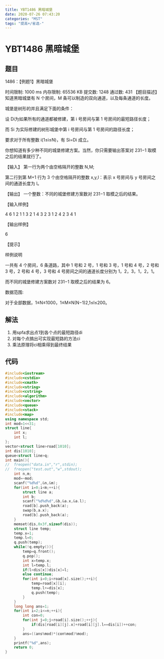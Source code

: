 ```yaml
---
title: YBT1486 黑暗城堡
date: 2020-07-26 07:43:20
categories: "MST"
tags: "提高+/省选-"
---
```

<script type="text/javascript" src="http://cdn.mathjax.org/mathjax/latest/MathJax.js?config=default"></script>

# YBT1486 黑暗城堡

## 题目

1486：【例题1】黑暗城堡

时间限制: 1000 ms         内存限制: 65536 KB
提交数: 1248     通过数: 431
【题目描述】
知道黑暗城堡有 N 个房间，M 条可以制造的双向通道，以及每条通道的长度。

城堡是树形的并且满足下面的条件：

设 Di为如果所有的通道都被修建，第 i 号房间与第 1 号房间的最短路径长度；

而 Si 为实际修建的树形城堡中第 i 号房间与第 1 号房间的路径长度；

要求对于所有整数 i(1≤i≤N)，有 Si=Di 成立。

你想知道有多少种不同的城堡修建方案。当然，你只需要输出答案对 231−1 取模之后的结果就行了。

【输入】
第一行为两个由空格隔开的整数 N,M;

第二行到第 M+1 行为 3 个由空格隔开的整数 x,y,l：表示 x 号房间与 y 号房间之间的通道长度为 l。

【输出】
一个整数：不同的城堡修建方案数对 231−1 取模之后的结果。

【输入样例】

4 6
1 2 1
1 3 2
1 4 3
2 3 1
2 4 2
3 4 1

【输出样例】

6

【提示】

样例说明

一共有 4 个房间，6 条道路，其中 1 号和 2 号，1 号和 3 号，1 号和 4 号，2 号和 3 号，2 号和 4 号，3 号和 4 号房间之间的通道长度分别为 1，2，3，1，2，1。

而不同的城堡修建方案数对 231−1 取模之后的结果为 6。

数据范围:

对于全部数据，1≤N≤1000，1≤M≤N(N−1)2,1≤l≤200。

## 解法

1. 用spfa求出点1到各个点的最短路径di
2. 对每个点搞出可实现最短路的方法ci
3. 乘法原理将ci相乘得到最终结果


## 代码

```C++
#include<iostream>
#include<cstdio>
#include<cmath>
#include<string>
#include<cstring>
#include<algorithm>
#include<vector>
#include<queue>
#include<stack>
#include<map>
using namespace std;
int mod=1<<31;
struct line{
	int x;
	int l;
};
vector<struct line>road[1010];
int dis[1010];
queue<struct line>q;
int main(){
//	freopen("data.in","r",stdin);
//	freopen("test.out","w",stdout);
	int n,m;
	mod=~mod;
	scanf("%d%d",&n,&m);
	for(int i=0;i<m;++i){
		struct line a;
		int b;
		scanf("%d%d%d",&b,&a.x,&a.l);
		road[b].push_back(a);
		swap(b,a.x);
		road[b].push_back(a);
	}
	memset(dis,0x3f,sizeof(dis));
	struct line temp;
	temp.x=1;
	temp.l=0;
	q.push(temp);
	while(!q.empty()){
		temp=q.front();
		q.pop();
		int x=temp.x;
		int l=temp.l;
		if(l<dis[x])dis[x]=l;
		else continue;
		for(int i=0;i<road[x].size();++i){
			temp=road[x][i];
			temp.l+=dis[x];
			q.push(temp);
		}
	}
	long long ans=1;
	for(int i=2;i<=n;++i){
		int con=0;
		for(int j=0;j<road[i].size();++j){
			if(dis[road[i][j].x]+road[i][j].l==dis[i])++con;
		}
		ans=((ans%mod)*(con%mod)%mod);
	}
	printf("%d",ans);
	return 0;
}
```
